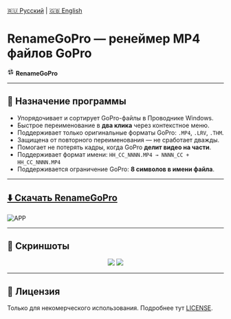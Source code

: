 [🇷🇺 Русский](README.md) | [🇬🇧 English](README.en.md)

# RenameGoPro — ренеймер MP4 файлов GoPro

<img src="files/app.png" width="16" />  **RenameGoPro**

---

## 📁 Назначение программы

- Упорядочивает и сортирует GoPro-файлы в Проводнике Windows.
- Быстрое переименование в **два клика** через контекстное меню.
- Поддерживает только оригинальные форматы GoPro: `.MP4`, `.LRV`, `.THM`.
- Защищена от повторного переименования — не сработает дважды.
- Помогает не потерять кадры, когда GoPro **делит видео на части**.
- Поддерживает формат имени: `HH_CC_NNNN.MP4 → NNNN_CC + HH_CC_NNNN.MP4`
- Поддерживается ограничение GoPro: **8 символов в имени файла**.

---

## [⬇️ Скачать RenameGoPro](https://raw.githubusercontent.com/rokkystudio/RenameGoPro/master/files/RenameGoPro_0.1_Setup.exe)

![APP](https://github.com/rokkystudio/RenameGoPro/assets/50930415/5757bfa9-183e-43af-8f00-47e783a64161)

---

## 📸 Скриншоты

<p align="center">
  <img src="https://github.com/rokkystudio/RenameGoPro/assets/50930415/ce1dad87-baac-4fea-8f20-623239521d39" width="45%" />
  <img src="https://github.com/rokkystudio/RenameGoPro/assets/50930415/87a72d7b-f50a-4dd3-b177-3b277ae895f8" width="49%" />
</p>

---

## 📜 Лицензия
Только для некомерческого использования. Подробнее тут [LICENSE](LICENSE).
